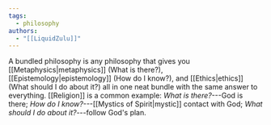```yaml
---
tags:
  - philosophy
authors:
  - "[[LiquidZulu]]"
---
```

A bundled philosophy is any philosophy that gives you [[Metaphysics|metaphysics]] (What is there?), [[Epistemology|epistemology]] (How do I know?), and [[Ethics|ethics]] (What should I do about it?) all in one neat bundle with the same answer to everything. [[Religion]] is a common example: *What is there?*---God is there; *How do I know?*---[[Mystics of Spirit|mystic]] contact with God; *What should I do about it?*---follow God's plan.